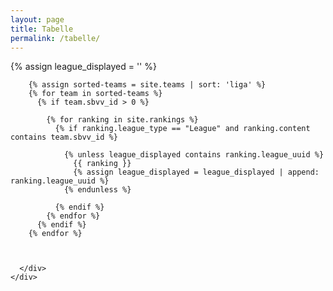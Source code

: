 ```yaml
---
layout: page
title: Tabelle
permalink: /tabelle/
---
```


<main class="flex-grow-1 d-flex flex-column">
  <!--===== Ergebnisse & Tabelle =====-->
  <section id="ergebnisse-tabelle" class="section-bg flex-grow-1">
    <div class="container px-0 px-sm-3">
      <div class="row teams my-4">
        {% assign league_displayed = '' %}

        {% assign sorted-teams = site.teams | sort: 'liga' %}
        {% for team in sorted-teams %}
          {% if team.sbvv_id > 0 %}
          
            {% for ranking in site.rankings %}
              {% if ranking.league_type == "League" and ranking.content contains team.sbvv_id %}

                {% unless league_displayed contains ranking.league_uuid %}
                  {{ ranking }}
                  {% assign league_displayed = league_displayed | append: ranking.league_uuid %}
                {% endunless %}

              {% endif %}
            {% endfor %}
          {% endif %}
        {% endfor %}



      </div>
    </div>
  </section>
</main>